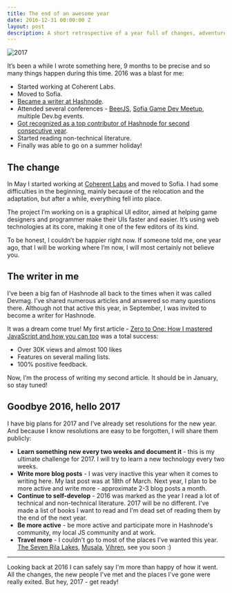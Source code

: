 ```yaml
---
title: The end of an awesome year
date: 2016-12-31 00:00:00 Z
layout: post
description: A short retrospective of a year full of changes, adventures, and lessons.
---
```


![2017](http://i.imgur.com/jB6ZTEk.jpg)

It’s been a while I wrote something here, 9 months to be precise and so many things happen during this time. 2016 was a blast for me:

- Started working at Coherent Labs.
- Moved to Sofia.
- [Became a writer at Hashnode](https://hashnode.com/originals).
- Attended several conferences - [BeerJS](https://github.com/beerjs/sofia), [Sofia Game Dev Meetup](https://www.meetup.com/Sofia-Game-Dev-Meetup), multiple Dev.bg events.
- [Got recognized as a top contributor of Hashnode for second consecutive year](https://2016.hashnode.com).
- Started reading non-technical literature.
- Finally was able to go on a summer holiday!

## The change

In May I started working at [Coherent Labs](http://coherent-labs.com) and moved to Sofia. I had some difficulties in the beginning, mainly because of the relocation and the adaptation, but after a while, everything fell into place.

The project I’m working on is a graphical UI editor, aimed at helping game designers and programmer make their UIs faster and easier. It’s using web technologies at its core, making it one of the few editors of its kind.

To be honest, I couldn’t be happier right now. If someone told me, one year ago, that I will be working where I’m now, I will most certainly not believe you.

## The writer in me

I’ve been a big fan of Hashnode all back to the times when it was called Devmag. I’ve shared numerous articles and answered so many questions there. Although not that active this year, in September, I was invited to become a writer for Hashnode.

It was a dream come true! My first article - [Zero to One: How I mastered JavaScript and how you can too](https://hashnode.com/post/zero-to-one-how-i-mastered-javascript-and-how-you-can-too-ciuwmrw9j00r50q539clhhdj7) was a total success:

- Over 30K views and almost 100 likes
- Features on several mailing lists.
- 100% positive feedback.

Now, I’m the process of writing my second article. It should be in January, so stay tuned!

## Goodbye 2016, hello 2017

I have big plans for 2017 and I’ve already set resolutions for the new year. And because I know resolutions are easy to be forgotten, I will share them publicly:

- **Learn something new every two weeks and document it** - this is my ultimate challenge for 2017. I will try to learn a new technology every two weeks.
- **Write more blog posts** - I was very inactive this year when it comes to writing here. My last post was at 18th of March. Next year, I plan to be more active and write more - approximate 2-3 blog posts a month.
- **Continue to self-develop** - 2016 was marked as the year I read a lot of technical and non-technical literature. 2017 will be no different. I've made a list of books I want to read and I'm dead set of reading them by the end of the next year.
- **Be more active** - be more active and participate more in Hashnode's community, my local JS community and at work.
- **Travel more** - I couldn't go to most of the places I've wanted this year. [The Seven Rila Lakes](http://bulgariatravel.org/en/object/274/sedemte_rilski_ezera), [Musala](https://www.wikiwand.com/en/Musala), [Vihren](https://www.wikiwand.com/en/Vihren), see you soon :)

-----

Looking back at 2016 I can safely say I'm more than happy of how it went. All the changes, the new people I've met and the places I've gone were really exited. But hey, 2017 - get ready!